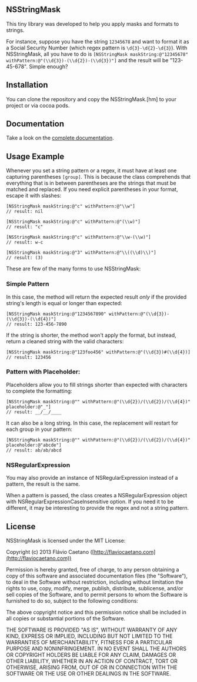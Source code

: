 NSStringMask
------------

This tiny library was developed to help you apply masks and formats to strings.

For instance, suppose you have the string `12345678` and want to format it as a Social Security Number (which regex pattern is `\d{3}-\d{2}-\d{3}`). With NSStringMask, all you have to do is `[NSStringMask maskString:@"12345678" withPattern:@"(\\d{3})-(\\d{2})-(\\d{3})"]` and the result will be "123-45-678". Simple enough?

## Installation

You can clone the repository and copy the NSStringMask.[hm] to your project or via cocoa pods.

## Documentation

Take a look on the [complete documentation](http://fjcaetano.github.io/NSStringMask/).

## Usage Example

Whenever you set a string pattern or a regex, it must have at least one capturing parentheses `[group]`. This is because the class comprehends that everything that is in between parentheses are the strings that must be matched and replaced. If you need explicit parentheses in your format, escape it with slashes:

	[NSStringMask maskString:@"c" withPattern:@"\\w"]
	// result: nil

	[NSStringMask maskString:@"c" withPattern:@"(\\w)"]
	// result: "c"

	[NSStringMask maskString:@"c" withPattern:@"\\w-(\\w)"]
	// result: w-c

	[NSStringMask maskString:@"3" withPattern:@"\\((\\d)\\)"]
	// result: (3)

These are few of the many forms to use NSStringMask:

### Simple Pattern

In this case, the method will return the expected result _only_ if the provided string's length is equal or longer than expected:

	[NSStringMask maskString:@"1234567890" withPattern:@"(\\d{3})-(\\d{3})-(\\d{4})"]
	// result: 123-456-7890
	
If the string is shorter, the method won't apply the format, but instead, return a cleaned string with the valid characters:

	[NSStringMask maskString:@"123foo456" withPattern:@"(\\d{3})#(\\d{4})]
	// result: 123456
	
	
### Pattern with Placeholder:

Placeholders allow you to fill strings shorter than expected with characters to complete the formatting:

	[NSStringMask maskString:@"" withPattern:@"(\\d{2})/(\\d{2})/(\\d{4})" placeholder:@"_"]
	// result: __/__/____
	
It can also be a long string. In this case, the replacement will restart for each group in your pattern:

	[NSStringMask maskString:@"" withPattern:@"(\\d{2})/(\\d{2})/(\\d{4})" placeholder:@"abcde"]
	// result: ab/ab/abcd
	
### NSRegularExpression

You may also provide an instance of NSRegularExpression instead of a pattern, the result is the same.

When a pattern is passed, the class creates a NSRegularExpression object with NSRegularExpressionCaseInsensitive option. If you need it to be different, it may be interesting to provide the regex and not a string pattern.
	
## License

NSStringMask is licensed under the MIT License:

Copyright (c) 2013 Flávio Caetano ([http://flaviocaetano.com](http://flaviocaetano.com))

Permission is hereby granted, free of charge, to any person obtaining a copy of this software and associated documentation files (the "Software"), to deal in the Software without restriction, including without limitation the rights to use, copy, modify, merge, publish, distribute, sublicense, and/or sell copies of the Software, and to permit persons to whom the Software is furnished to do so, subject to the following conditions:

The above copyright notice and this permission notice shall be included in all copies or substantial portions of the Software.

THE SOFTWARE IS PROVIDED "AS IS", WITHOUT WARRANTY OF ANY KIND, EXPRESS OR IMPLIED, INCLUDING BUT NOT LIMITED TO THE WARRANTIES OF MERCHANTABILITY, FITNESS FOR A PARTICULAR PURPOSE AND NONINFRINGEMENT. IN NO EVENT SHALL THE AUTHORS OR COPYRIGHT HOLDERS BE LIABLE FOR ANY CLAIM, DAMAGES OR OTHER LIABILITY, WHETHER IN AN ACTION OF CONTRACT, TORT OR OTHERWISE, ARISING FROM, OUT OF OR IN CONNECTION WITH THE SOFTWARE OR THE USE OR OTHER DEALINGS IN THE SOFTWARE.